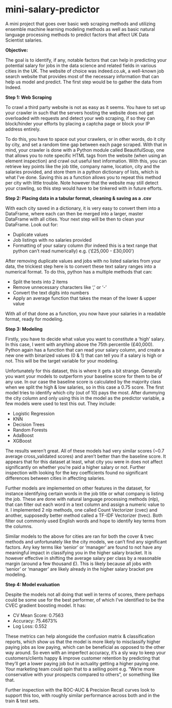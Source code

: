 # mini-salary-predictor
A mini project that goes over basic web scraping methods and utilizing ensemble machine learning modeling methods as well as basic natural language processing methods to predict factors that affect UK Data Scientist salaries.


**Objective:**

The goal is to identify, if any, notable factors that can help in predicting your potential salary for jobs in the data science and related fields in various cities in the UK. The website of choice was indeed.co.uk, a well-known job search website that provides most of the necessary information that can help us model and predict. The first step would be to gather the data from Indeed.

**Step 1: Web Scraping**

To crawl a third party website is not as easy as it seems. You have to set up your crawler in such that the servers hosting the website does not get overloaded with requests and detect your web scraping, if so they can block/hinder your efforts by placing a captcha page or block your IP address entirely.

To do this, you have to space out your crawlers, or in other words, do it city by city, and set a random time gap between each page scraped. With that in mind, your crawler is done with a Python module called BeautifulSoup, one that allows you to note specific HTML tags from the website (when using an element inspection) and crawl out useful text information. With this, you can retrieve key points like the job title, company name, location, city and the salaries provided, and store them in a python dictionary of lists, which is what I’ve done. Saving this as a function allows you to repeat this method per city with little trouble. Note however that the website may still detect your crawling, so this step would have to be tinkered with in future efforts.

**Step 2: Placing data in a tabular format, cleaning & saving as a .csv**

 With each city saved in a dictionary, it is very easy to convert them into a DataFrame, where each can then be merged into a larger, master DataFrame with all cities. Your next step will be then to clean your DataFrame. Look out for:
- Duplicate values
- Job listings with no salaries provided
- Formatting of your salary column (for indeed this is a text range that python can’t read numerically) e.g. (‘£25,000 - £30,000’)

After removing duplicate values and jobs with no listed salaries from your data, the trickiest step here is to convert these text salary ranges into a numerical format. To do this, python has a multiple methods that can:
- Split the texts into 2 items
- Remove unnecessary characters like ‘,’ or ‘-’
- Convert the text digits into numbers
- Apply an average function that takes the mean of the lower & upper value

With all of that done as a function, you now have your salaries in a readable format, ready for modeling. 

**Step 3: Modeling**

Firstly, you have to decide what value you want to constitute a ‘high’ salary. In this case, I went with anything above the 75th percentile (£40,000). Python again has a function that can read your salary column, and create a new one with binarized values (0 & 1) that can tell you if a salary is high or not. This will be the target variable for your modeling.

Unfortunately for this dataset, this is where it gets a bit strange. Generally you want your models to outperform your baseline score for them to be of any use. In our case the baseline score is calculated by the majority class when we split the high & low salaries, so in this case a 0.75 score. The first model tries to identify which city (out of 10) pays the most. After dummying the city column and only using this in the model as the predictor variable, a few models were used to test this out. They include:
- Logistic Regression
- KNN
- Decision Trees
- Random Forests
- AdaBoost
- XGBoost

The results weren’t great. All of these models had very similar scores (~0.7 average cross_validated scores) and aren’t better than the baseline score. It appears that for this dataset at least, what city you were in does not affect significantly on whether you’re paid a higher salary or not. Further inspection with looking for the key coefficients found no significant differences between cities in affecting salaries.

Further models are implemented on other features in the dataset, for instance identifying certain words in the job title or what company is listing the job. These are done with natural language processing methods (nlp), that can filter out each word in a text column and assign a numeric value to it. I implemented 2 nlp methods, one called Count Vectorizer (cvec) and another, supposedly better method called a TF-IDF Vectorizer (tvec). Both filter out commonly used English words and hope to identify key terms from the columns. 

Similar models to the above for cities are ran for both the cover & tvec methods and unfortunately like the city models, we can’t find any significant factors. Any key terms like ‘senior’ or ‘manager’ are found to not have any meaningful impact in classifying you in the higher salary bracket. It is however effective in shifting the average salary per class by a reasonable margin (around a few thousand £). This is likely because all jobs with ‘senior’ or ‘manager’ are likely already in the higher salary bracket pre modeling. 

**Step 4: Model evaluation**

Despite the models not all doing that well in terms of scores, there perhaps could be some use for the best performer, of which I’ve identified to be the CVEC gradient boosting model. It has:

- CV Mean Score: 0.7563
- Accuracy: 75.4673%
- Log Loss: 0.552

These metrics can help alongside the confusion matrix & classification reports, which show us that the model is more likely to misclassify higher paying jobs as low paying, which can be beneficial as opposed to the other way around. So even with an imperfect accuracy, it’s a sly way to keep your customers/clients happy & improve customer retention by predicting that they’ll get a lower paying job but in actuality getting a higher paying one. Your marketing team could spin that to a selling point e.g. “We’re more conservative with your prospects compared to others”, or something like that.

Further inspection with the ROC-AUC & Precision Recall curves look to support this too, with roughly similar performance across both and in the train & test sets.
